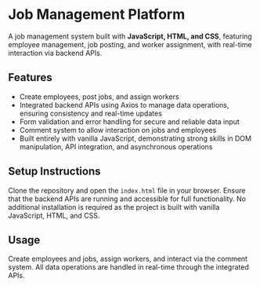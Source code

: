 # Job Management Platform

A job management system built with **JavaScript, HTML, and CSS**, featuring employee management, job posting, and worker assignment, with real-time interaction via backend APIs.

## Features
- Create employees, post jobs, and assign workers
- Integrated backend APIs using Axios to manage data operations, ensuring consistency and real-time updates
- Form validation and error handling for secure and reliable data input
- Comment system to allow interaction on jobs and employees
- Built entirely with vanilla JavaScript, demonstrating strong skills in DOM manipulation, API integration, and asynchronous operations

## Setup Instructions
Clone the repository and open the `index.html` file in your browser. Ensure that the backend APIs are running and accessible for full functionality. No additional installation is required as the project is built with vanilla JavaScript, HTML, and CSS.

## Usage
Create employees and jobs, assign workers, and interact via the comment system. All data operations are handled in real-time through the integrated APIs.
